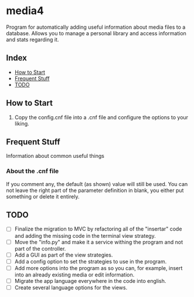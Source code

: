 # media4

Program for automatically adding useful information about media files to a database.
Allows you to manage a personal library and access information and stats regarding it.


## Index

- [How to Start](#how-to-start)
- [Frequent Stuff](#frequent-stuff)
- [TODO](#todo)


## How to Start

1. Copy the config.cnf file into a .cnf file and configure the options to your liking.


## Frequent Stuff

Information about common useful things

### About the .cnf file

If you comment any, the default (as shown) value will still be used.
You can not leave the right part of the parameter definition in blank, you either put something or delete it entirely.


## TODO

- [ ] Finalize the migration to MVC by refactoring all of the "insertar" code and adding the missing code in the terminal view strategy.
- [ ] Move the "info.py" and make it a service withing the program and not part of the controller.
- [ ] Add a GUI as part of the view strategies.
- [ ] Add a config option to set the strategies to use in the program.
- [ ] Add more options into the program as so you can, for example, insert into an already existing media or edit information.
- [ ] Migrate the app language everywhere in the code into english.
- [ ] Create several language options for the views.
